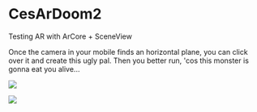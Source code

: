 # CesArDoom2

Testing AR with ArCore + SceneView

Once the camera in your mobile finds an horizontal plane, you can click over it and create this ugly pal.
Then you better run, 'cos this monster is gonna eat you alive...


<img src="z3d/example1.gif" />

![](https://github.com/ccasanoval/CesArDoom2/z3d/example1.gif)
